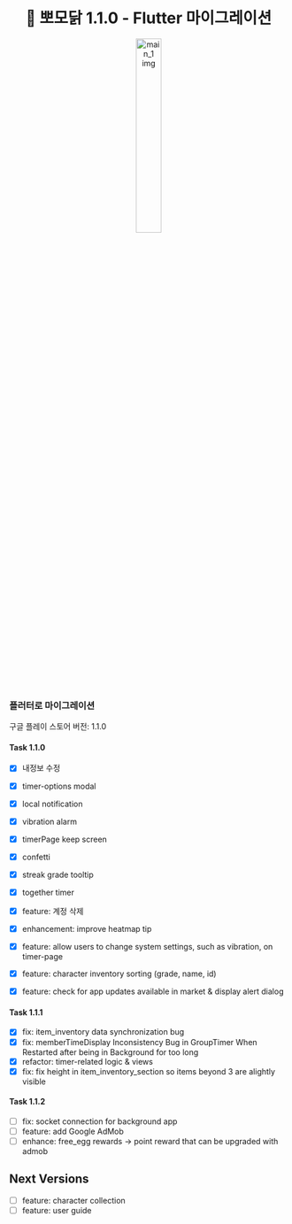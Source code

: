 <h1 align= "center">🐥 뽀모닭 1.1.0 - Flutter 마이그레이션</h1>
<p align="center" width="100%">
<img src="https://d2quahb2ygxiv.cloudfront.net/6b6dc92b5b1ca2b81459a.png" alt="main_1 img" width="30%" />
</p>

### 플러터로 마이그레이션

구글 플레이 스토어 버전: 1.1.0

#### Task 1.1.0

- [x] 내정보 수정
- [x] timer-options modal
- [x] local notification
- [x] vibration alarm
- [x] timerPage keep screen
- [x] confetti
- [x] streak grade tooltip
- [x] together timer

- [x] feature: 계정 삭제
- [x] enhancement: improve heatmap tip
- [x] feature: allow users to change system settings, such as vibration, on timer-page
- [x] feature: character inventory sorting (grade, name, id)
- [x] feature: check for app updates available in market & display alert dialog

#### Task 1.1.1

- [x] fix: item_inventory data synchronization bug
- [x] fix: memberTimeDisplay Inconsistency Bug in GroupTimer When Restarted after being in Background for too long
- [x] refactor: timer-related logic & views
- [x] fix: fix height in item_inventory_section so items beyond 3 are alightly visible

#### Task 1.1.2

- [ ] fix: socket connection for background app
- [ ] feature: add Google AdMob
- [ ] enhance: free_egg rewards -> point reward that can be upgraded with admob

## Next Versions

- [ ] feature: character collection
- [ ] feature: user guide
